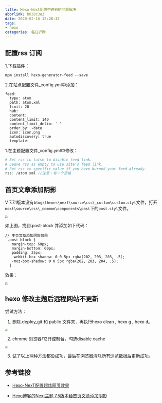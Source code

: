 ```yaml
---
title: Hexo-Next配置中遇到的问题解决
abbrlink: b038c3e3
date: 2020-02-16 15:28:32
tags:
- hexo
categories: 每日折腾
---
```


## 配置rss 订阅
 <!--more-->
  1.下载插件：

  ```
  npm install hexo-generator-feed --save
  ```



  2.在站点配置文件_config.yml中添加：

  ```
  feed:
    type: atom
    path: atom.xml
    limit: 20
    hub:
    content:
    content_limit: 140
    content_limit_delim: ' '
    order_by: -date
    icon: icon.png
    autodiscovery: true
    template:
  ```

  1.在主题配置文件_config.yml中修改：

  ```php
  # Set rss to false to disable feed link.
  # Leave rss as empty to use site's feed link.
  # Set rss to specific value if you have burned your feed already.
  rss: /atom.xml //注意：有一个空格
  ```

## 首页文章添加阴影

  V 7.7.1版本没有`blog\themes\next\source\css\_custom\custom.styl`文件，打开`next\source\css\_common\components\post`下的`post.styl`文件。

  <img src=image-20200213233811415.png style="zoom: 50%;" />

  如上图，找到.post-block 并添加如下代码：

  ```
  // 主页文章添加阴影效果
   .post-block {
     margin-top: 60px;
     margin-bottom: 60px;
     padding: 25px;
     -webkit-box-shadow: 0 0 5px rgba(202, 203, 203, .5);
     -moz-box-shadow: 0 0 5px rgba(202, 203, 204, .5);
    }
  ```

  效果：

<img src=image-20200214100423922.png style="zoom: 50%;" />

   

## hexo 修改主题后远程网站不更新

  尝试方法：

  1. 删除.deploy_git 和 public 文件夹，再执行hexo clean , hexo g , hexo d。

<img src=image-20200214120300489.png style="zoom: 50%;" />

  2. chrome 浏览器f12开控制台，勾选disable cache

<img src=image-20200214120540110.png style="zoom: 50%;" />


  3. 试了以上两种方法都没成功，最后在浏览器清除所有浏览数据后更新成功。



## 参考链接

- [Hexo-NexT配置超炫网页效果](https://www.jianshu.com/p/9f0e90cc32c2)

- [Hexo博客的Next主题 7.5版本给首页文章添加阴影](https://blog.csdn.net/qq_39119496/article/details/103372437)

 

